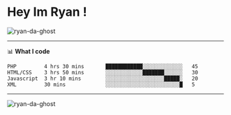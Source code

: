 # Hey Im Ryan !   
<p align="left"> <img src="https://komarev.com/ghpvc/?username=ryan-da-ghost&label=Profile%20views&color=0e75b6&style=flat-square" alt="ryan-da-ghost" /> </p>

-------

📊 **What I code**
<!--START_SECTION:waka-->
```text
PHP         4 hrs 30 mins       ████████████░░░░░░░░░░░░░   45 
HTML/CSS    3 hrs 50 mins       ░░░░░░░░░░░░███████░░░░░░   30 
Javascript  3 hr 10 mins        ░░░░░░░░░░░░░░░░░░░█████░   20
XML         30 mins             ░░░░░░░░░░░░░░░░░░░░░░░░█   5
```
------

<!-- <div>&nbsp;<img align="left" style="display: inline-block;" src="https://github-readme-stats.vercel.app/api?username=ryan-da-ghost&show_icons=true&locale=en" alt="ryan-da-ghost" /></div> -->

<img align="center" src="https://github-readme-streak-stats.herokuapp.com/?user=ryan-da-ghost&theme=nord" alt="ryan-da-ghost" />
